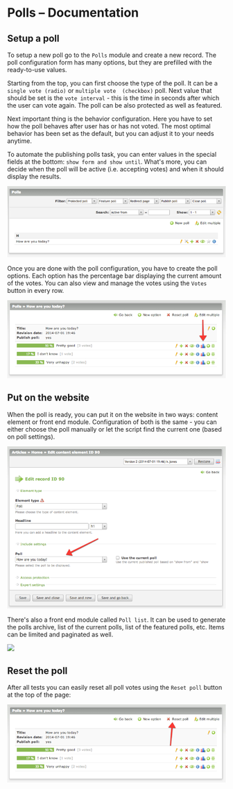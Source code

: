 # Polls – Documentation

## Setup a poll

To setup a new poll go to the `Polls` module and create a new record. The poll configuration form has many options, 
but they are prefilled with the ready-to-use values.

Starting from the top, you can first choose the type of the poll. It can be a `single vote (radio)` or `multiple vote 
(checkbox)` poll. Next value that should be set is the `vote interval` - this is the time in seconds after which the user 
can vote again. The poll can be also protected as well as featured.

Next important thing is the behavior configuration. Here you have to set how the poll behaves after user has or has not 
voted. The most optimal behavior has been set as the default, but you can adjust it to your needs anytime.

To automate the publishing polls task, you can enter values in the special fields at the bottom: `show form and show until`. 
What's more, you can decide when the poll will be active (i.e. accepting votes) and when it should display the results.

![](images/poll_1.png)

Once you are done with the poll configuration, you have to create the poll options. Each option has the percentage bar 
displaying the current amount of the votes. You can also view and manage the votes using the `Votes` button in every row.

![](images/poll_votes.png)

## Put on the website

When the poll is ready, you can put it on the website in two ways: content element or front end module. 
Configuration of both is the same - you can either choose the poll manually or let the script find the current one 
(based on poll settings).

![](images/content_element.png)

There's also a front end module called `Poll list`. It can be used to generate the polls archive, list of the current polls, 
list of the featured polls, etc. Items can be limited and paginated as well.

![](images/content_module.png)

## Reset the poll

After all tests you can easily reset all poll votes using the `Reset poll` button at the top of the page:

![](images/poll_reset.png)
